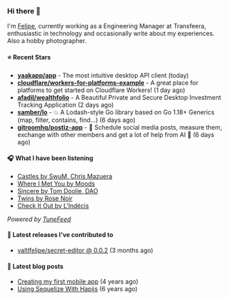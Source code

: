 ### Hi there 👋

I'm [Felipe](https://felipevm.com), currently working as a Engineering Manager at Transfeera, enthusiastic in technology and occasionally write about my experiences. Also a hobby photographer.

#### ⭐ Recent Stars
- **[yaakapp/app](https://github.com/yaakapp/app)** - The most intuitive desktop API client (today)
- **[cloudflare/workers-for-platforms-example](https://github.com/cloudflare/workers-for-platforms-example)** - A great place for platforms to get started on Cloudflare Workers! (1 day ago)
- **[afadil/wealthfolio](https://github.com/afadil/wealthfolio)** - A Beautiful Private and Secure Desktop Investment Tracking Application (2 days ago)
- **[samber/lo](https://github.com/samber/lo)** - 💥  A Lodash-style Go library based on Go 1.18&#43; Generics (map, filter, contains, find...) (6 days ago)
- **[gitroomhq/postiz-app](https://github.com/gitroomhq/postiz-app)** - 📨 Schedule social media posts, measure them, exchange with other members and get a lot of help from AI 🚀 (6 days ago)

#### 🎧 What I have been listening
- [Castles by SwuM, Chris Mazuera](https://open.spotify.com/track/7LfmWyvDwCsBIdSV7jCK76)
- [Where I Met You by Moods](https://open.spotify.com/track/0hohbae2D1GRZxEB51lQOJ)
- [Sincere by Tom Doolie, DAO](https://open.spotify.com/track/5pV2vgWKbi0adGeA9MgdaB)
- [Twins by Rose Noir](https://open.spotify.com/track/7EzrgYyJLz4skhkZNFaBTP)
- [Check It Out by L&#39;Indécis](https://open.spotify.com/track/3qzlgTZHdLpj1xxLii1b21)

_Powered by [TuneFeed](https://tunefeed.app?ref=valtlfelipe-gh-profile)_ 

#### 🚀 Latest releases I've contributed to


- [valtlfelipe/secret-editor @ 0.0.2](https://github.com/valtlfelipe/secret-editor/releases/tag/0.0.2) (3 months ago)

#### 📄 Latest blog posts
- [Creating my first mobile app](https://felipevm.com/posts/creating-my-first-mobile-app/) (4 years ago)
- [Using Sequelize With Hapijs](https://felipevm.com/posts/using-sequelize-with-hapijs/) (6 years ago)
